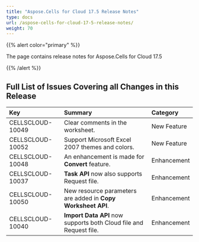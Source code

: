 ```yaml
---
title: "Aspose.Cells for Cloud 17.5 Release Notes"
type: docs
url: /aspose-cells-for-cloud-17-5-release-notes/
weight: 70
---
```


{{% alert color="primary" %}} 

The page contains release notes for Aspose.Cells for Cloud 17.5

{{% /alert %}} 


## **Full List of Issues Covering all Changes in this Release**

|**Key**|**Summary**|**Category**|
| :- | :- | :- |
|CELLSCLOUD-10049|Clear comments in the worksheet.|New Feature|
|CELLSCLOUD-10052|Support Microsoft Excel 2007 themes and colors.|New Feature|
|CELLSCLOUD-10048|An enhancement is made for **Convert** feature.|Enhancement|
|CELLSCLOUD-10037|**Task API** now also supports Request file.|Enhancement|
|CELLSCLOUD-10050|New resource parameters are added in **Copy Worksheet API**.|Enhancement|
|CELLSCLOUD-10040|**Import Data API** now supports both Cloud file and Request file.|Enhancement|

